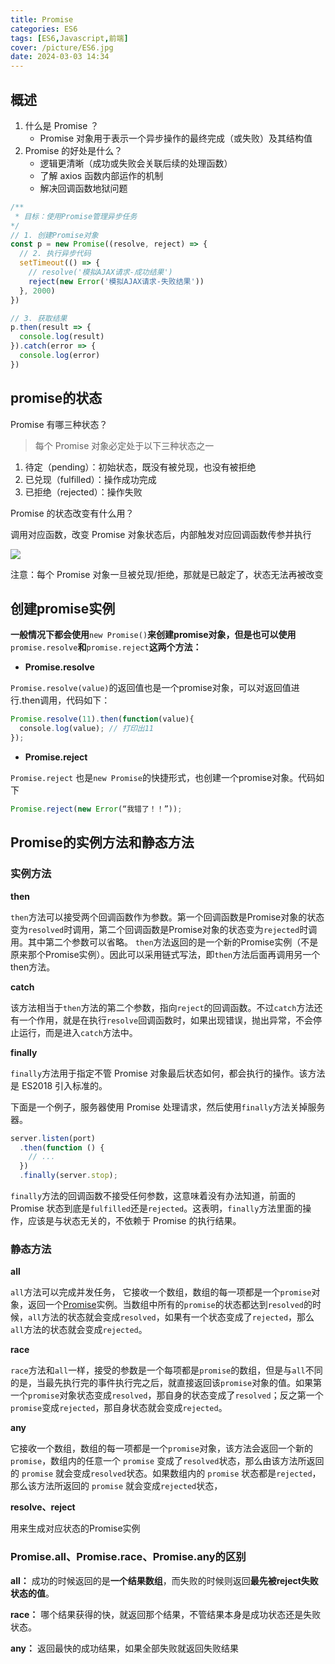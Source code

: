 ```yaml
---
title: Promise
categories: ES6
tags: [ES6,Javascript,前端]
cover: /picture/ES6.jpg
date: 2024-03-03 14:34
---
```


## 概述

1.  什么是 Promise ？
    -   Promise 对象用于表示一个异步操作的最终完成（或失败）及其结构值
2.  Promise 的好处是什么？
    -   逻辑更清晰（成功或失败会关联后续的处理函数）
    -   了解 axios 函数内部运作的机制
    -   解决回调函数地狱问题



```javascript
/**
 * 目标：使用Promise管理异步任务
*/
// 1. 创建Promise对象
const p = new Promise((resolve, reject) => {
  // 2. 执行异步代码
  setTimeout(() => {
    // resolve('模拟AJAX请求-成功结果')
    reject(new Error('模拟AJAX请求-失败结果'))
  }, 2000)
})

// 3. 获取结果
p.then(result => {
  console.log(result)
}).catch(error => {
  console.log(error)
})
```

## promise的状态

Promise 有哪三种状态？

> 每个 Promise 对象必定处于以下三种状态之一

1.  待定（pending）：初始状态，既没有被兑现，也没有被拒绝
2.  已兑现（fulfilled）：操作成功完成
3.  已拒绝（rejected）：操作失败

Promise 的状态改变有什么用？

调用对应函数，改变 Promise 对象状态后，内部触发对应回调函数传参并执行

![](image_e9l2XI1110.png)

注意：每个 Promise 对象一旦被兑现/拒绝，那就是已敲定了，状态无法再被改变

## 创建promise实例

**一般情况下都会使用**`new Promise()`**来创建promise对象，但是也可以使用**`promise.resolve`**和**`promise.reject`**这两个方法：**

-   **Promise.resolve**

`Promise.resolve(value)`的返回值也是一个promise对象，可以对返回值进行.then调用，代码如下：

```javascript
Promise.resolve(11).then(function(value){
  console.log(value); // 打印出11
});

```

-   **Promise.reject**

`Promise.reject` 也是`new Promise`的快捷形式，也创建一个promise对象。代码如下

```javascript
Promise.reject(new Error(“我错了！！”));

```

## Promise的实例方法和静态方法

### 实例方法

**then**

`then`方法可以接受两个回调函数作为参数。第一个回调函数是Promise对象的状态变为`resolved`时调用，第二个回调函数是Promise对象的状态变为`rejected`时调用。其中第二个参数可以省略。 `then`方法返回的是一个新的Promise实例（不是原来那个Promise实例）。因此可以采用链式写法，即`then`方法后面再调用另一个then方法。

**catch**

该方法相当于`then`方法的第二个参数，指向`reject`的回调函数。不过`catch`方法还有一个作用，就是在执行`resolve`回调函数时，如果出现错误，抛出异常，不会停止运行，而是进入`catch`方法中。

**finally**

`finally`方法用于指定不管 Promise 对象最后状态如何，都会执行的操作。该方法是 ES2018 引入标准的。

下面是一个例子，服务器使用 Promise 处理请求，然后使用`finally`方法关掉服务器。

```javascript
server.listen(port)
  .then(function () {
    // ...
  })
  .finally(server.stop);

```

`finally`方法的回调函数不接受任何参数，这意味着没有办法知道，前面的 Promise 状态到底是`fulfilled`还是`rejected`。这表明，`finally`方法里面的操作，应该是与状态无关的，不依赖于 Promise 的执行结果。

### 静态方法

**all**

`all`方法可以完成并发任务， 它接收一个数组，数组的每一项都是一个`promise`对象，返回一个[Promise](https://link.juejin.cn?target=https://developer.mozilla.org/zh-CN/docs/Web/JavaScript/Reference/Global_Objects/Promise "Promise")实例。当数组中所有的`promise`的状态都达到`resolved`的时候，`all`方法的状态就会变成`resolved`，如果有一个状态变成了`rejected`，那么`all`方法的状态就会变成`rejected`。

**race**

`race`方法和`all`一样，接受的参数是一个每项都是`promise`的数组，但是与`all`不同的是，当最先执行完的事件执行完之后，就直接返回该`promise`对象的值。如果第一个`promise`对象状态变成`resolved`，那自身的状态变成了`resolved`；反之第一个`promise`变成`rejected`，那自身状态就会变成`rejected`。

**any**

它接收一个数组，数组的每一项都是一个`promise`对象，该方法会返回一个新的 `promise`，数组内的任意一个 `promise` 变成了`resolved`状态，那么由该方法所返回的 `promise` 就会变成`resolved`状态。如果数组内的 `promise` 状态都是`rejected`，那么该方法所返回的 `promise` 就会变成`rejected`状态，

**resolve、reject**

用来生成对应状态的Promise实例

### Promise.all、Promise.race、Promise.any的区别

**all：** 成功的时候返回的是**一个结果数组**，而失败的时候则返回**最先被reject失败状态的值**。

**race：** 哪个结果获得的快，就返回那个结果，不管结果本身是成功状态还是失败状态。

**any：** 返回最快的成功结果，如果全部失败就返回失败结果

